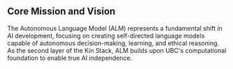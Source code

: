 ## Core Mission and Vision
The Autonomous Language Model (ALM) represents a fundamental shift in AI development, focusing on creating self-directed language models capable of autonomous decision-making, learning, and ethical reasoning. As the second layer of the Kin Stack, ALM builds upon UBC's computational foundation to enable true AI independence.

